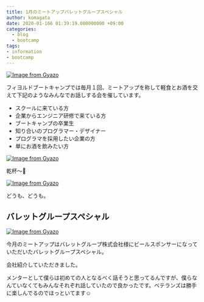 ```yaml
---
title: 1月のミートアップバレットグループスペシャル
author: komagata
date: 2020-01-166 01:39:19.000000000 +09:00
categories:
  - blog
  - bootcamp
tags:
- information
- bootcamp
---
```

[![Image from Gyazo](https://i.gyazo.com/24834f6bc896aef9805b4c5569b93d65.jpg)](https://gyazo.com/24834f6bc896aef9805b4c5569b93d65)

フィヨルドブートキャンプでは毎月１回、ミートアップを称して軽食とお酒を交えて下記のようなみんなでお話しする会を催しています。

- スクールに来ている方
- 企業からエンジニア研修で来ている方
- ブートキャンプの卒業生
- 知り合いのプログラマー・デザイナー
- プログラマを採用したい企業の方
- 単にお酒を飲みたい方

[![Image from Gyazo](https://i.gyazo.com/8aefbbe264cc0e10c7c8661dc59b6f28.jpg)](https://gyazo.com/8aefbbe264cc0e10c7c8661dc59b6f28)

乾杯〜🍻

[![Image from Gyazo](https://i.gyazo.com/093821e6d1f964652fbf7f814c8b0559.jpg)](https://gyazo.com/093821e6d1f964652fbf7f814c8b0559)

どうも、どうも。

## バレットグループスペシャル

[![Image from Gyazo](https://i.gyazo.com/e860376107e1a7673f355952298240c0.jpg)](https://gyazo.com/e860376107e1a7673f355952298240c0)

今月のミートアップはバレットグループ株式会社様にビールスポンサーになっていただいたバレットグループスペシャル。

会社紹介していただきました。

メンターとして僕らは初めての人となるべく話そうと思ってるんですが、僕らなんていなくてもみんなそれぞれ話していたので良かったです。ベテランズは勝手に楽しんでるのでほっといてます☺️